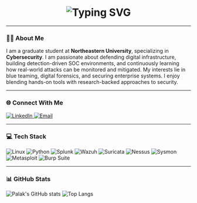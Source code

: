 <h1 align="center">
  <img src="https://readme-typing-svg.demolab.com?font=Fira+Code&duration=3000&pause=10000&center=true&vCenter=true&width=400&lines=Hey!+I'm+Palak+%F0%9F%91%8B" alt="Typing SVG" />
</h1>

---

### 👩‍💻 About Me

I am a graduate student at **Northeastern University**, specializing in **Cybersecurity**. I am passionate about defending digital infrastructure, building detection-driven SOC environments, and continuously learning how real-world attacks can be monitored and mitigated. My interests lie in blue teaming, digital forensics, and securing enterprise systems. I enjoy blending hands-on tools with research-backed approaches to security.

---

### 🌐 Connect With Me

<p align="left">
  <a href="https://www.linkedin.com/in/palakgupta2405/" target="_blank">
    <img src="https://img.shields.io/badge/LinkedIn-0A66C2?style=for-the-badge&logo=linkedin&logoColor=white" alt="LinkedIn"/>
  </a>
  <a href="mailto:palakpg24@gmail.com">
    <img src="https://img.shields.io/badge/Email-D14836?style=for-the-badge&logo=gmail&logoColor=white" alt="Email"/>
  </a>
</p>

---

### 💻 Tech Stack

![Linux](https://img.shields.io/badge/Linux-FCC624?style=for-the-badge&logo=linux&logoColor=black)
![Python](https://img.shields.io/badge/Python-3776AB?style=for-the-badge&logo=python&logoColor=white)
![Splunk](https://img.shields.io/badge/Splunk-black?style=for-the-badge&logo=Splunk)
![Wazuh](https://img.shields.io/badge/Wazuh-0A99FF?style=for-the-badge)
![Suricata](https://img.shields.io/badge/Suricata-E34F26?style=for-the-badge)
![Nessus](https://img.shields.io/badge/Nessus-04848F?style=for-the-badge)
![Sysmon](https://img.shields.io/badge/Sysmon-2E3440?style=for-the-badge)
![Metasploit](https://img.shields.io/badge/Metasploit-2C3E50?style=for-the-badge&logo=metasploit)
<img src="https://img.shields.io/badge/Burp%20Suite-FF6600?style=for-the-badge&logo=burpsuite&logoColor=white" alt="Burp Suite"/>

---

### 📊 GitHub Stats

![Palak's GitHub stats](https://github-readme-stats.vercel.app/api?username=Palak-2424&show_icons=true&theme=radical)
![Top Langs](https://github-readme-stats.vercel.app/api/top-langs/?username=Palak-2424&layout=compact&theme=radical)
